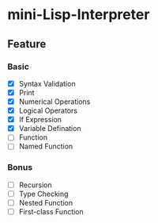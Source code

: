 # mini-Lisp-Interpreter


## Feature
### Basic
- [X] Syntax Validation
- [X] Print
- [X] Numerical Operations
- [X] Logical Operators
- [X] If Expression
- [X] Variable Defination
- [ ] Function
- [ ] Named Function

### Bonus
- [ ] Recursion
- [ ] Type Checking
- [ ] Nested Function
- [ ] First-class Function
